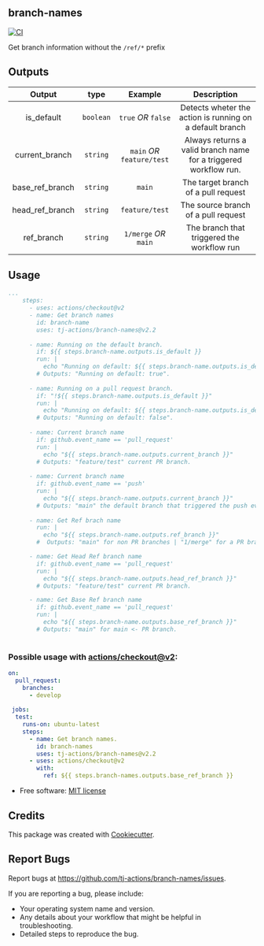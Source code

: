branch-names
------------

[![CI](https://github.com/tj-actions/branch-names/workflows/CI/badge.svg)](https://github.com/tj-actions/branch-names/actions?query=workflow%3ACI)

Get branch information without the `/ref/*` prefix

## Outputs

|   Output             |    type      |  Example                    |  Description                                                      |
|:--------------------:|:------------:|:---------------------------:|:-----------------------------------------------------------------:|
|  is_default          |  `boolean`   |  `true` *OR* `false`        |  Detects wheter the action is running on a default branch         |
|  current_branch      |  `string`    |  `main` *OR* `feature/test` |  Always returns a valid branch name for a triggered workflow run. |
|  base_ref_branch     |  `string`    |  `main`                     |  The target branch of a pull request                              |
|  head_ref_branch     |  `string`    |  `feature/test`             |  The source branch of a pull request                              |
|  ref_branch          |  `string`    |  `1/merge` *OR* `main`      |  The branch that triggered the workflow run                       |


## Usage 

```yaml
...
    steps:
      - uses: actions/checkout@v2
      - name: Get branch names
        id: branch-name
        uses: tj-actions/branch-names@v2.2
        
      - name: Running on the default branch.
        if: ${{ steps.branch-name.outputs.is_default }}
        run: |
          echo "Running on default: ${{ steps.branch-name.outputs.is_default }}"
        # Outputs: "Running on default: true".
      
      - name: Running on a pull request branch.
        if: "!${{ steps.branch-name.outputs.is_default }}"
        run: |
          echo "Running on default: ${{ steps.branch-name.outputs.is_default }}"
        # Outputs: "Running on default: false".
      
      - name: Current branch name
        if: github.event_name == 'pull_request'
        run: |
          echo "${{ steps.branch-name.outputs.current_branch }}"
        # Outputs: "feature/test" current PR branch.
      
      - name: Current branch name
        if: github.event_name == 'push'
        run: |
          echo "${{ steps.branch-name.outputs.current_branch }}"
        # Outputs: "main" the default branch that triggered the push event.
      
      - name: Get Ref brach name
        run: |
          echo "${{ steps.branch-name.outputs.ref_branch }}"
        #  Outputs: "main" for non PR branches | "1/merge" for a PR branch

      - name: Get Head Ref branch name
        if: github.event_name == 'pull_request'
        run: |
          echo "${{ steps.branch-name.outputs.head_ref_branch }}"
        # Outputs: "feature/test" current PR branch.

      - name: Get Base Ref branch name
        if: github.event_name == 'pull_request'
        run: |
          echo "${{ steps.branch-name.outputs.base_ref_branch }}"
        # Outputs: "main" for main <- PR branch.
      
```


### Possible usage with [actions/checkout@v2](https://github.com/actions/checkout):

```yaml
on:
  pull_request:
    branches:
      - develop
    
 jobs:
  test:
    runs-on: ubuntu-latest
    steps:
      - name: Get branch names.
        id: branch-names
        uses: tj-actions/branch-names@v2.2
      - uses: actions/checkout@v2
        with:
          ref: ${{ steps.branch-names.outputs.base_ref_branch }}
```


* Free software: [MIT license](LICENSE)


Credits
-------

This package was created with [Cookiecutter](https://github.com/cookiecutter/cookiecutter).



Report Bugs
-----------

Report bugs at https://github.com/tj-actions/branch-names/issues.

If you are reporting a bug, please include:

* Your operating system name and version.
* Any details about your workflow that might be helpful in troubleshooting.
* Detailed steps to reproduce the bug.
